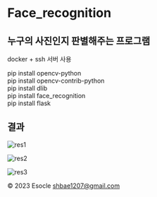 # Face_recognition

## 누구의 사진인지 판별해주는 프로그램<br/> 
docker + ssh 서버 사용

pip install opencv-python<br/> 
pip install opencv-contrib-python<br/> 
pip install dlib<br/> 
pip install face_recognition<br/> 
pip install flask<br/> 

## 결과
![res1](https://user-images.githubusercontent.com/91296140/222355237-15555389-a634-4cc8-a22e-8d539a961081.jpg)<br/> 

![res2](https://user-images.githubusercontent.com/91296140/222355270-a36ac71d-fc60-423a-a13a-89bb200e9055.jpg)<br/> 

![res3](https://user-images.githubusercontent.com/91296140/222355377-9c7dc6b0-a2d5-47ad-9986-9179819da4fe.jpg)<br/> 

© 2023 Esocle shbae1207@gmail.com
